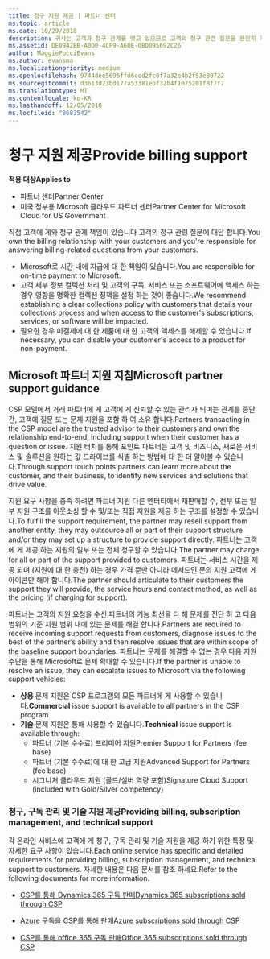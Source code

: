 ```yaml
---
title: 청구 지원 제공 | 파트너 센터
ms.topic: article
ms.date: 10/29/2018
description: 귀사는 고객과 청구 관계를 맺고 있으므로 고객의 청구 관련 질문을 완전히 지원해야 합니다.
ms.assetid: DE0942BB-A0D0-4CF9-A60E-0BD095692C26
author: MaggiePucciEvans
ms.author: evansma
ms.localizationpriority: medium
ms.openlocfilehash: 9744dee5696ffd6ccd2fc0f7a32e4b2f53e80722
ms.sourcegitcommit: d3613d23bd177a53381ebf32b4f1075201f8f7f7
ms.translationtype: MT
ms.contentlocale: ko-KR
ms.lasthandoff: 12/05/2018
ms.locfileid: "8683542"
---
```

# <a name="provide-billing-support"></a><span data-ttu-id="a292c-103">청구 지원 제공</span><span class="sxs-lookup"><span data-stu-id="a292c-103">Provide billing support</span></span>

**<span data-ttu-id="a292c-104">적용 대상</span><span class="sxs-lookup"><span data-stu-id="a292c-104">Applies to</span></span>**

-  <span data-ttu-id="a292c-105">파트너 센터</span><span class="sxs-lookup"><span data-stu-id="a292c-105">Partner Center</span></span>
-  <span data-ttu-id="a292c-106">미국 정부용 Microsoft 클라우드 파트너 센터</span><span class="sxs-lookup"><span data-stu-id="a292c-106">Partner Center for Microsoft Cloud for US Government</span></span>


<span data-ttu-id="a292c-107">직접 고객에 게와 청구 관계 책임이 있습니다 고객의 청구 관련 질문에 대답 합니다.</span><span class="sxs-lookup"><span data-stu-id="a292c-107">You own the billing relationship with your customers and you're responsible for answering billing-related questions from your customers.</span></span>

-   <span data-ttu-id="a292c-108">Microsoft로 시간 내에 지급에 대 한 책임이 있습니다.</span><span class="sxs-lookup"><span data-stu-id="a292c-108">You are responsible for on-time payment to Microsoft.</span></span>
-   <span data-ttu-id="a292c-109">고객 세부 정보 컬렉션 처리 및 고객의 구독, 서비스 또는 소프트웨어에 액세스 하는 경우 영향을 명확한 컬렉션 정책을 설정 하는 것이 좋습니다.</span><span class="sxs-lookup"><span data-stu-id="a292c-109">We recommend establishing a clear collections policy with customers that details your collections process and when access to the customer's subscriptions, services, or software will be impacted.</span></span>
-   <span data-ttu-id="a292c-110">필요한 경우 미결제에 대 한 제품에 대 한 고객의 액세스를 해제할 수 있습니다.</span><span class="sxs-lookup"><span data-stu-id="a292c-110">If necessary, you can disable your customer's access to a product for non-payment.</span></span>

## <a name="microsoft-partner-support-guidance"></a><span data-ttu-id="a292c-111">Microsoft 파트너 지원 지침</span><span class="sxs-lookup"><span data-stu-id="a292c-111">Microsoft partner support guidance</span></span>

<span data-ttu-id="a292c-112">CSP 모델에서 거래 파트너에 게 고객에 게 신뢰할 수 있는 관리자 되며는 관계를 종단 간, 고객에 질문 또는 문제 지원을 포함 하 여 소유 합니다.</span><span class="sxs-lookup"><span data-stu-id="a292c-112">Partners transacting in the CSP model are the trusted advisor to their customers and own the relationship end-to-end, including support when their customer has a question or issue.</span></span> <span data-ttu-id="a292c-113">지원 터치를 통해 포인트 파트너는 고객 및 비즈니스, 새로운 서비스 및 솔루션을 원하는 값 드라이브를 식별 하는 방법에 대 한 더 알아볼 수 있습니다.</span><span class="sxs-lookup"><span data-stu-id="a292c-113">Through support touch points partners can learn more about the customer, and their business, to identify new services and solutions that drive value.</span></span>

<span data-ttu-id="a292c-114">지원 요구 사항을 충족 하려면 파트너 지원 다른 엔터티에서 재판매할 수, 전부 또는 일부 지원 구조를 아웃소싱 할 수 및/또는 직접 지원을 제공 하는 구조를 설정할 수 있습니다.</span><span class="sxs-lookup"><span data-stu-id="a292c-114">To fulfill the support requirement, the partner may resell support from another entity, they may outsource all or part of their support structure and/or they may set up a structure to provide support directly.</span></span>  <span data-ttu-id="a292c-115">파트너는 고객에 게 제공 하는 지원의 일부 또는 전체 청구할 수 있습니다.</span><span class="sxs-lookup"><span data-stu-id="a292c-115">The partner may charge for all or part of the support provided to customers.</span></span> <span data-ttu-id="a292c-116">파트너는 서비스 시간을 제공 되며 (지원에 대 한 충전) 하는 경우 가격 뿐만 아니라 메서드인 문의 지원 고객에 게 아이콘만 해야 합니다.</span><span class="sxs-lookup"><span data-stu-id="a292c-116">The partner should articulate to their customers the support they will provide, the service hours and contact method, as well as the pricing (if charging for support).</span></span> 

<span data-ttu-id="a292c-117">파트너는 고객의 지원 요청을 수신 파트너의 기능 최선을 다 해 문제를 진단 하 고 다음 범위의 기준 지원 범위 내에 있는 문제를 해결 합니다.</span><span class="sxs-lookup"><span data-stu-id="a292c-117">Partners are required to receive incoming support requests from customers, diagnose issues to the best of the partner’s ability and then resolve issues that are within scope of the baseline support boundaries.</span></span> <span data-ttu-id="a292c-118">파트너는 문제를 해결할 수 없는 경우 다음 지원 수단을 통해 Microsoft로 문제 확대할 수 있습니다.</span><span class="sxs-lookup"><span data-stu-id="a292c-118">If the partner is unable to resolve an issue, they can escalate issues to Microsoft via the following support vehicles:</span></span>

- <span data-ttu-id="a292c-119">**상용** 문제 지원은 CSP 프로그램의 모든 파트너에 게 사용할 수 있습니다.</span><span class="sxs-lookup"><span data-stu-id="a292c-119">**Commercial** issue support is available to all partners in the CSP program</span></span>
-   <span data-ttu-id="a292c-120">**기술** 문제 지원은 통해 사용할 수 있습니다.</span><span class="sxs-lookup"><span data-stu-id="a292c-120">**Technical** issue support is available through:</span></span>
    -   <span data-ttu-id="a292c-121">파트너 (기본 수수료) 프리미어 지원</span><span class="sxs-lookup"><span data-stu-id="a292c-121">Premier Support for Partners (fee base)</span></span>
    -   <span data-ttu-id="a292c-122">파트너 (기본 수수료)에 대 한 고급 지원</span><span class="sxs-lookup"><span data-stu-id="a292c-122">Advanced Support for Partners (fee base)</span></span>
    -   <span data-ttu-id="a292c-123">시그니처 클라우드 지원 (골드/실버 역량 포함)</span><span class="sxs-lookup"><span data-stu-id="a292c-123">Signature Cloud Support (included with Gold/Silver competency)</span></span>

### <a name="providing-billing-subscription-management-and-technical-support"></a><span data-ttu-id="a292c-124">청구, 구독 관리 및 기술 지원 제공</span><span class="sxs-lookup"><span data-stu-id="a292c-124">Providing billing, subscription management, and technical support</span></span> 

<span data-ttu-id="a292c-125">각 온라인 서비스에 고객에 게 청구, 구독 관리 및 기술 지원을 제공 하기 위한 특정 및 자세한 요구 사항이 있습니다.</span><span class="sxs-lookup"><span data-stu-id="a292c-125">Each online service has specific and detailed requirements for providing billing, subscription management, and technical support to customers.</span></span> <span data-ttu-id="a292c-126">자세한 내용은 다음 문서를 참조 하세요.</span><span class="sxs-lookup"><span data-stu-id="a292c-126">Refer to the following documents for more information.</span></span>

-   [<span data-ttu-id="a292c-127">CSP를 통해 Dynamics 365 구독 판매</span><span class="sxs-lookup"><span data-stu-id="a292c-127">Dynamics 365 subscriptions sold through CSP</span></span>](https://www.microsoftpartnercommunity.com/t5/CSP/Microsoft-Partner-Support-Guidance/m-p/5262#M30)

-   [<span data-ttu-id="a292c-128">Azure 구독을 CSP를 통해 판매</span><span class="sxs-lookup"><span data-stu-id="a292c-128">Azure subscriptions sold through CSP</span></span>](https://www.microsoftpartnercommunity.com/t5/CSP/Microsoft-Partner-Support-Guidance/m-p/5263#M31)

-   [<span data-ttu-id="a292c-129">CSP를 통해 office 365 구독 판매</span><span class="sxs-lookup"><span data-stu-id="a292c-129">Office 365 subscriptions sold through CSP</span></span>](https://www.microsoftpartnercommunity.com/t5/CSP/Microsoft-Partner-Support-Guidance/m-p/5264#M32)
 

